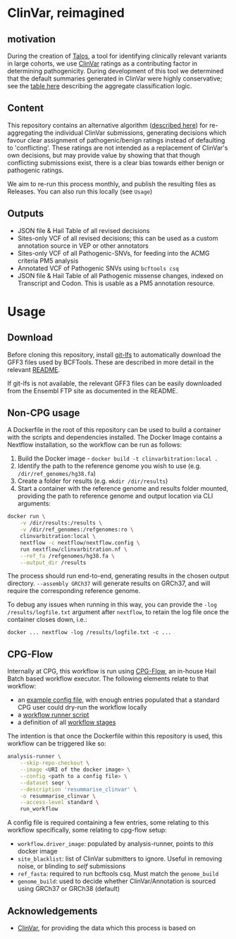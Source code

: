 # ClinVar, reimagined

## motivation

During the creation of [Talos](https://www.github.com/populationgenomics/automated-interpretation-pipeline), a tool for identifying clinically relevant variants in large cohorts, we use [ClinVar](https://www.ncbi.nlm.nih.gov/clinvar/) ratings as a contributing factor in determining pathogenicity. During development of this tool we determined that the default summaries generated in ClinVar were highly conservative; see the [table here](https://www.ncbi.nlm.nih.gov/clinvar/docs/clinsig/#agg_germline) describing the aggregate classification logic.

## Content

This repository contains an alternative algorithm ([described here](docs/algorithm.md)) for re-aggregating the individual ClinVar submissions, generating decisions which favour clear assignment of pathogenic/benign ratings instead of defaulting to 'conflicting'. These ratings are not intended as a replacement of ClinVar's own decisions, but may provide value by showing that that though conflicting submissions exist, there is a clear bias towards either benign or pathogenic ratings.

We aim to re-run this process monthly, and publish the resulting files as Releases. You can also run this locally (see `Usage`)

## Outputs

* JSON file & Hail Table of all revised decisions
* Sites-only VCF of all revised decisions; this can be used as a custom annotation source in VEP or other annotators
* Sites-only VCF of all Pathogenic-SNVs, for feeding into the ACMG criteria PM5 analysis
* Annotated VCF of Pathogenic SNVs using `bcftools csq`
* JSON file & Hail Table of all Pathogenic missense changes, indexed on Transcript and Codon. This is usable as a PM5 annotation resource.

# Usage

## Download

Before cloning this repository, install [git-lfs](https://github.com/git-lfs/git-lfs) to automatically download the GFF3 files used by BCFTools. These are described in more detail in the relevant [README](bcftools_data/README.txt).

If git-lfs is not available, the relevant GFF3 files can be easily downloaded from the Ensembl FTP site as  documented in the README.


## Non-CPG usage

A Dockerfile in the root of this repository can be used to build a container with the scripts and dependencies installed.
The Docker Image contains a Nextflow installation, so the workflow can be run as follows:

1. Build the Docker image - `docker build -t clinvarbitration:local .`
2. Identify the path to the reference genome you wish to use (e.g. `/dir/ref_genomes/hg38.fa`)
3. Create a folder for results (e.g. `mkdir /dir/results`)
4. Start a container with the reference genome and results folder mounted, providing the path to reference genome and output location via CLI arguments:

```bash
docker run \
    -v /dir/results:/results \
    -v /dir/ref_genomes:/refgenomes:ro \
    clinvarbitration:local \
    nextflow -c nextflow/nextflow.config \
    run nextflow/clinvarbitration.nf \
    --ref_fa /refgenomes/hg38.fa \
    --output_dir /results
```

The process should run end-to-end, generating results in the chosen output directory. `--assembly GRCh37` will generate results on GRCh37, and will require the corresponding reference genome.

To debug any issues when running in this way, you can provide the `-log /results/logfile.txt` argument after `nextflow`, to retain the log file once the container closes down, i.e.:

`docker ... nextflow -log /results/logfile.txt -c ...`

## CPG-Flow

Internally at CPG, this workflow is run using [CPG-Flow](https://github.com/populationgenomics/cpg-flow), an in-house Hail Batch based workflow executor. The following elements relate to that workflow:

* an [example config file](src/clinvarbitration/config_template.toml), with enough entries populated that a standard CPG user could dry-run the workflow locally
* a [workflow runner script](src/clinvarbitration/run_workflow.py)
* a definition of all [workflow stages](src/clinvarbitration/stages.py)

The intention is that once the Dockerfile within this repository is used, this workflow can be triggered like so:

```bash
analysis-runner \
    --skip-repo-checkout \
    --image <URI of the docker image> \
    --config <path to a config file> \
    --dataset seqr \
    --description 'resummarise_clinvar' \
    -o resummarise_clinvar \
    --access-level standard \
    run_workflow
```

A config file is required containing a few entries, some relating to this workflow specifically, some relating to cpg-flow setup:

* `workflow.driver_image`: populated by analysis-runner, points to _this_ docker image
* `site_blacklist`: list of ClinVar submitters to ignore. Useful in removing noise, or blinding to _self_ submissions
* `ref_fasta`: required to run bcftools csq. Must match the `genome_build`
* `genome_build`: used to decide whether ClinVar/Annotation is sourced using GRCh37 or GRCh38 (default)


## Acknowledgements

* [ClinVar](https://www.ncbi.nlm.nih.gov/clinvar), for providing the data which this process is based on
